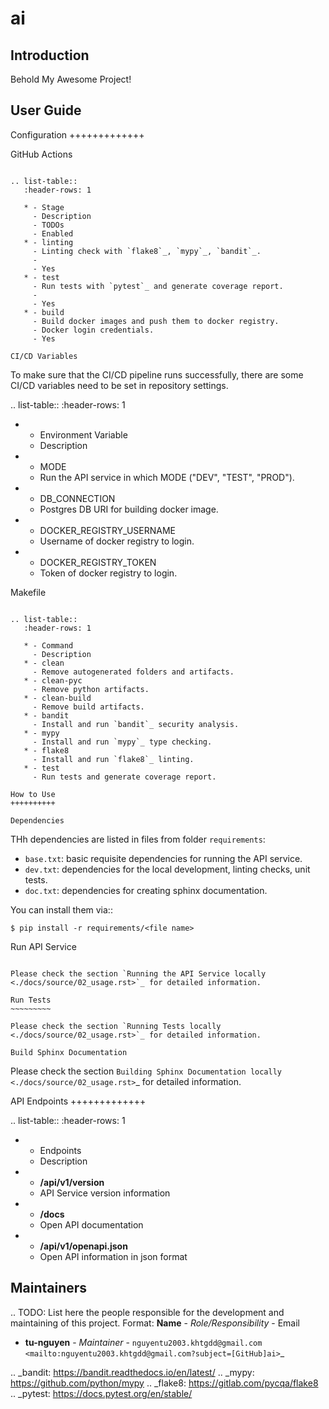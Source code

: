 ai
==

Introduction
------------
Behold My Awesome Project!

User Guide
----------

Configuration
+++++++++++++

GitHub Actions
~~~~~~~~~~~~~~

.. list-table::
   :header-rows: 1

   * - Stage
     - Description
     - TODOs
     - Enabled
   * - linting
     - Linting check with `flake8`_, `mypy`_, `bandit`_.
     -
     - Yes
   * - test
     - Run tests with `pytest`_ and generate coverage report.
     -
     - Yes
   * - build
     - Build docker images and push them to docker registry.
     - Docker login credentials.
     - Yes

CI/CD Variables
~~~~~~~~~~~~~~~
To make sure that the CI/CD pipeline runs successfully, there are some CI/CD variables need to be set in repository settings.

.. list-table::
   :header-rows: 1

   * - Environment Variable
     - Description
   * - MODE
     - Run the API service in which MODE ("DEV", "TEST", "PROD").
   * - DB_CONNECTION
     - Postgres DB URI for building docker image.
   * - DOCKER_REGISTRY_USERNAME
     - Username of docker registry to login.
   * - DOCKER_REGISTRY_TOKEN
     - Token of docker registry to login.
   

Makefile
~~~~~~~~

.. list-table::
   :header-rows: 1

   * - Command
     - Description
   * - clean
     - Remove autogenerated folders and artifacts.
   * - clean-pyc
     - Remove python artifacts.
   * - clean-build
     - Remove build artifacts.
   * - bandit
     - Install and run `bandit`_ security analysis.
   * - mypy
     - Install and run `mypy`_ type checking.
   * - flake8
     - Install and run `flake8`_ linting.
   * - test
     - Run tests and generate coverage report.

How to Use
++++++++++

Dependencies
~~~~~~~~~~~~

THh dependencies are listed in files from folder `requirements`:

+ `base.txt`: basic requisite dependencies for running the API service.
+ `dev.txt`: dependencies for the local development, linting checks, unit tests.
+ `doc.txt`: dependencies for creating sphinx documentation.


You can install them via::

    $ pip install -r requirements/<file name>

Run API Service
~~~~~~~~~~~~~~~

Please check the section `Running the API Service locally <./docs/source/02_usage.rst>`_ for detailed information.

Run Tests
~~~~~~~~~

Please check the section `Running Tests locally <./docs/source/02_usage.rst>`_ for detailed information.

Build Sphinx Documentation
~~~~~~~~~~~~~~~~~~~~~~~~~~

Please check the section `Building Sphinx Documentation locally <./docs/source/02_usage.rst>`_ for detailed information.

API Endpoints
+++++++++++++

.. list-table::
   :header-rows: 1

   * - Endpoints
     - Description
   * - **/api/v1/version**
     - API Service version information
   * - **/docs**
     - Open API documentation
   * - **/api/v1/openapi.json**
     - Open API information in json format

Maintainers
-----------

..
    TODO: List here the people responsible for the development and maintaining of this project.
    Format: **Name** - *Role/Responsibility* - Email

* **tu-nguyen** - *Maintainer* - `nguyentu2003.khtgdd@gmail.com <mailto:nguyentu2003.khtgdd@gmail.com?subject=[GitHub]ai>`_

.. _bandit: https://bandit.readthedocs.io/en/latest/
.. _mypy: https://github.com/python/mypy
.. _flake8: https://gitlab.com/pycqa/flake8
.. _pytest: https://docs.pytest.org/en/stable/
